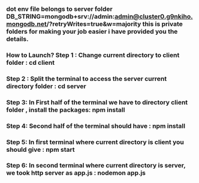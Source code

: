### dot env file belongs to server folder DB_STRING=mongodb+srv://admin:admin@cluster0.g9nkiho.mongodb.net/?retryWrites=true&w=majority  this is private folders for making your job easier i have provided you the details. 
### How to Launch? **Step 1** : Change current directory to client folder : cd client 
### **Step 2** : Split the terminal to access the server current directory folder : cd server 
### **Step 3**: In First half of the terminal we have to directory client folder , install the packages: npm install 
### **Step 4**: Second half of the terminal should have : npm install 
### **Step 5**: In first terminal where current directory is client you should give : npm start 
### **Step 6**: In second terminal where current directory is server, we took http server as app.js : nodemon app.js 
